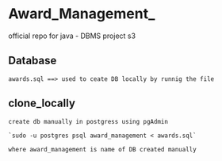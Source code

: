 # Award_Management_

official repo for java - DBMS project s3 

## Database

```
awards.sql ==> used to ceate DB locally by runnig the file
```

## clone_locally

```
create db manually in postgress using pgAdmin

`sudo -u postgres psql award_management < awards.sql`

where award_management is name of DB created manually

``` 


